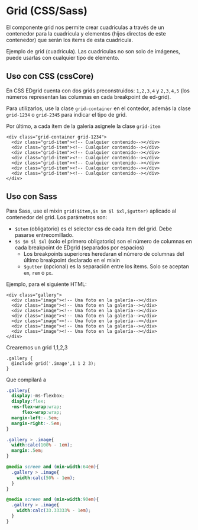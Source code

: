 # Grid (CSS/Sass)
El componente grid nos permite crear cuadriculas a través de un contenedor para la cuadricula y elementos (hijos directos de este contenedor) que serán los ítems de esta cuadricula.

Ejemplo de grid (cuadricula). Las cuadriculas no son solo de imágenes, puede usarlas con cualquier tipo de elemento.

## Uso con CSS (cssCore)
En CSS EDgrid cuenta con dos grids preconstruidos: `1,2,3,4` y `2,3,4,5` (los números representan las columnas en cada breakpoint de ed-grid).

Para utilizarlos, use la clase `grid-container` en el contedor, además la clase `grid-1234` o `grid-2345` para indicar el tipo de grid.

Por último, a cada ítem de la galeria asignele la clase `grid-item`

```markup
<div class="grid-container grid-1234">
  <div class="grid-item"><!-- Cualquier contenido--></div>
  <div class="grid-item"><!-- Cualquier contenido--></div>
  <div class="grid-item"><!-- Cualquier contenido--></div>
  <div class="grid-item"><!-- Cualquier contenido--></div>
  <div class="grid-item"><!-- Cualquier contenido--></div>
  <div class="grid-item"><!-- Cualquier contenido--></div>
  <div class="grid-item"><!-- Cualquier contenido--></div>
</div>
```

## Uso con Sass
Para Sass, use el mixin `grid($item,$s $m $l $xl,$gutter)` aplicado al contenedor del grid. Los parámetros son:

* `$item` (obligatorio) es el selector css de cada ítem del grid. Debe pasarse entrecomillado.
* `$s $m $l $xl` (solo el primero obligatorio) son el número de columnas en cada breakpoint de EDgrid (separados por espacios)
  - Los breakpoints superiores heredaran el número de columnas del último breakpoint declarado en el mixin
  - `$gutter` (opcional) es la separación entre los ítems. Solo se aceptan `em`, `rem` o `px`.

Ejemplo, para el siguiente HTML:

```markup
<div class="gallery">
  <div class="image"><!-- Una foto en la galería--></div>
  <div class="image"><!-- Una foto en la galería--></div>
  <div class="image"><!-- Una foto en la galería--></div>
  <div class="image"><!-- Una foto en la galería--></div>
  <div class="image"><!-- Una foto en la galería--></div>
  <div class="image"><!-- Una foto en la galería--></div>
  <div class="image"><!-- Una foto en la galería--></div>
</div>
```

Crearemos un grid 1,1,2,3

```markup
.gallery {
  @include grid('.image',1 1 2 3);
}
```

Que compilará a
```scss
.gallery{
  display:-ms-flexbox;
  display:flex;
  -ms-flex-wrap:wrap;
      flex-wrap:wrap;
  margin-left:-.5em;
  margin-right:-.5em;
}

.gallery > .image{
  width:calc(100% - 1em);
  margin:.5em;
}

@media screen and (min-width:64em){
  .gallery > .image{
    width:calc(50% - 1em);
  }
}

@media screen and (min-width:90em){
  .gallery > .image{
    width:calc(33.33333% - 1em);
  }
}
```

